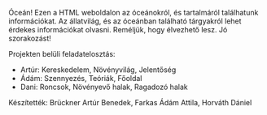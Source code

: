 Óceán!
Ezen a HTML weboldalon az óceánokról, és tartalmáról találhatunk információkat. Az állatvilág, és az óceánban található tárgyakról lehet érdekes információkat olvasni. Reméljük, hogy élvezhető lesz. Jó szorakozást!

Projekten belüli feladatelosztás:
- Artúr: Kereskedelem, Növényvilág, Jelentőség 
- Ádám: Szennyezés, Teóriák, Főoldal
- Dani: Roncsok, Növényevő halak, Ragadozó halak

Készítették: Brückner Artúr Benedek, Farkas Ádám Attila, Horváth Dániel
